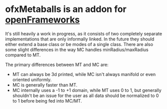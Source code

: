 # ofxMetaballs is an addon for [openFrameworks](http://openframeworks.cc/)

It's still heavily a work in progress, as it consists of two completely separate implementations that are only informally linked. In the future they should either extend a base class or be modes of a single class. There are also some slight differences in the way MC handles minRadius/maxRadius compared to MT.

The primary differences between MT and MC are:

* MT can always be 3d printed, while MC isn't always manifold or even oriented uniformly.
* MC is generally faster than MT.
* MC internally uses a -1 to +1 domain, while MT uses 0 to 1, but generally shouldn't be an issue for the user as all data should be normalized to 0 to 1 before being fed into MC/MT.